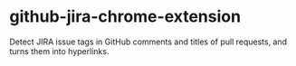 # github-jira-chrome-extension
Detect JIRA issue tags in GitHub comments and titles of pull requests, and turns them into hyperlinks.
